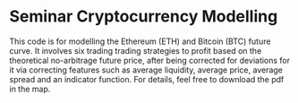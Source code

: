 # Seminar Cryptocurrency Modelling

This code is for modelling the Ethereum (ETH) and Bitcoin (BTC) future curve. It involves six trading trading strategies to profit based on the theoretical no-arbitrage future price, after being corrected for deviations for it via correcting features such as average liquidity, average price, average spread and an indicator function. For details, feel free to download the pdf in the map.
